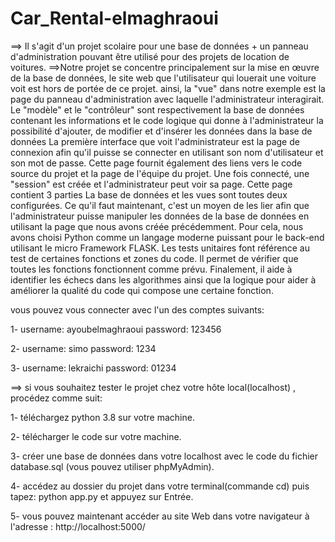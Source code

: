 # Car_Rental-elmaghraoui
==> Il s'agit d'un projet scolaire pour une base de données + un panneau d'administration pouvant être utilisé pour des projets de location de voitures. ==>Notre projet se concentre principalement sur la mise en œuvre de la base de données, le site web que l'utilisateur qui louerait une voiture voit est hors de portée de ce projet. ainsi, la "vue" dans notre exemple est la page du panneau d'administration avec laquelle l'administrateur interagirait. Le "modèle" et le "contrôleur" sont respectivement la base de données contenant les informations et le code logique qui donne à l'administrateur la possibilité d'ajouter, de modifier et d'insérer les données dans la base de données La première interface que voit l'administrateur est la page de connexion afin qu'il puisse se connecter en utilisant son nom d'utilisateur et son mot de passe. Cette page fournit également des liens vers le code source du projet et la page de l'équipe du projet. Une fois connecté, une "session" est créée et l'administrateur peut voir sa page. Cette page contient 3 parties La base de données et les vues sont toutes deux configurées. Ce qu'il faut maintenant, c'est un moyen de les lier afin que l'administrateur puisse manipuler les données de la base de données en utilisant la page que nous avons créée précédemment. Pour cela, nous avons choisi Python comme un langage moderne puissant pour le back-end utilisant le micro Framework FLASK. Les tests unitaires font référence au test de certaines fonctions et zones du code. Il permet de vérifier que toutes les fonctions fonctionnent comme prévu. Finalement, il aide à identifier les échecs dans les algorithmes ainsi que la logique pour aider à améliorer la qualité du code qui compose une certaine fonction.

vous pouvez vous connecter avec l'un des comptes suivants:

1- username: ayoubelmaghraoui password: 123456

2- username: simo password: 1234

3- username: lekraichi password: 01234

==> si vous souhaitez tester le projet chez votre hôte local(localhost) , procédez comme suit:

1- téléchargez python 3.8 sur votre machine.

2- télécharger le code sur votre machine.

3- créer une base de données dans votre localhost avec le code du fichier database.sql (vous pouvez utiliser phpMyAdmin).

4- accédez au dossier du projet dans votre terminal(commande cd) puis tapez: python app.py et appuyez sur Entrée.

5- vous pouvez maintenant accéder au site Web dans votre navigateur à l'adresse : http://localhost:5000/

